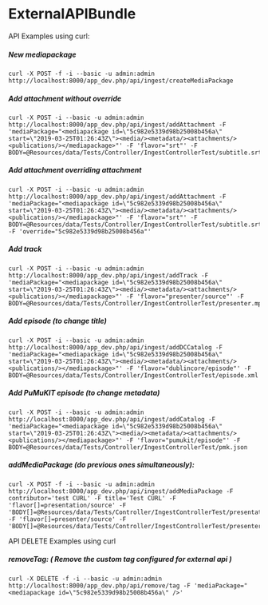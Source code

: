 ExternalAPIBundle
=================

API Examples using curl:

##### New mediapackage
```
curl -X POST -f -i --basic -u admin:admin http://localhost:8000/app_dev.php/api/ingest/createMediaPackage
```

##### Add attachment without override
```
curl -X POST -i --basic -u admin:admin http://localhost:8000/app_dev.php/api/ingest/addAttachment -F 'mediaPackage="<mediapackage id=\"5c982e5339d98b25008b456a\" start=\"2019-03-25T01:26:43Z\"><media/><metadata/><attachments/><publications/></mediapackage>"' -F 'flavor="srt"' -F BODY=@Resources/data/Tests/Controller/IngestControllerTest/subtitle.srt
```

##### Add attachment overriding attachment
```
curl -X POST -i --basic -u admin:admin http://localhost:8000/app_dev.php/api/ingest/addAttachment -F 'mediaPackage="<mediapackage id=\"5c982e5339d98b25008b456a\" start=\"2019-03-25T01:26:43Z\"><media/><metadata/><attachments/><publications/></mediapackage>"' -F 'flavor="srt"' -F BODY=@Resources/data/Tests/Controller/IngestControllerTest/subtitle.srt -F 'override="5c982e5339d98b25008b456a"'
```

##### Add track
```
curl -X POST -i --basic -u admin:admin http://localhost:8000/app_dev.php/api/ingest/addTrack -F 'mediaPackage="<mediapackage id=\"5c982e5339d98b25008b456a\" start=\"2019-03-25T01:26:43Z\"><media/><metadata/><attachments/><publications/></mediapackage>"' -F 'flavor="presenter/source"' -F BODY=@Resources/data/Tests/Controller/IngestControllerTest/presenter.mp4
```

##### Add episode (to change title)
```
curl -X POST -i --basic -u admin:admin http://localhost:8000/app_dev.php/api/ingest/addDCCatalog -F 'mediaPackage="<mediapackage id=\"5c982e5339d98b25008b456a\" start=\"2019-03-25T01:26:43Z\"><media/><metadata/><attachments/><publications/></mediapackage>"' -F 'flavor="dublincore/episode"' -F BODY=@Resources/data/Tests/Controller/IngestControllerTest/episode.xml
```

##### Add PuMuKIT episode (to change metadata)
```
curl -X POST -i --basic -u admin:admin http://localhost:8000/app_dev.php/api/ingest/addCatalog -F 'mediaPackage="<mediapackage id=\"5c982e5339d98b25008b456a\" start=\"2019-03-25T01:26:43Z\"><media/><metadata/><attachments/><publications/></mediapackage>"' -F 'flavor="pumukit/episode"' -F BODY=@Resources/data/Tests/Controller/IngestControllerTest/pmk.json
```

##### addMediaPackage (do previous ones simultaneously):
```
curl -X POST -f -i --basic -u admin:admin http://localhost:8000/app_dev.php/api/ingest/addMediaPackage -F contributor='test CURL' -F title='Test CURL' -F 'flavor[]=presentation/source' -F 'BODY[]=@Resources/data/Tests/Controller/IngestControllerTest/presentation.mp4' -F 'flavor[]=presenter/source' -F 'BODY[]=@Resources/data/Tests/Controller/IngestControllerTest/presenter.mp4'
```

API DELETE Examples using curl
##### removeTag: ( Remove the custom tag configured for external api )
```
curl -X DELETE -f -i --basic -u admin:admin http://localhost:8000/app_dev.php/api/remove/tag -F 'mediaPackage="<mediapackage id=\"5c982e5339d98b25008b456a\" />'
```
